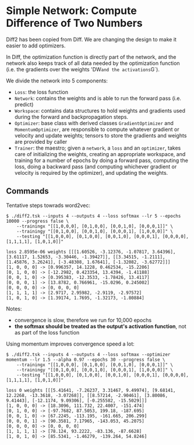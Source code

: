 # Simple Network: Compute Difference of Two Numbers

Diff2 has been copied from Diff.  We are changing the design
to make it easier to add optimizers.

In Diff, the optimization function is directly part of the
network, and the network also keeps track of all data
needed by the optimization function (i.e. the gradients
over the weights 'DW` and the activations `G`).

We divide the network into 5 components:
- `Loss`: the loss function
- `Network`: contains the weights and is able to run the forward pass (i.e. predict)
- `Workspace`: contains data structures to hold weights and gradients used during
  the forward and backpropagation steps.
- `Optimizer`: base class with derived classes `GradientOptimizer` and `MomentumOptimizer`,
  are responsible to compute whatever gradient or velocity and update weights; tensors
  to store the gradients and weights are provided by caller
- `Trainer`: the maestro; given a `network`, a `loss` and an `optimizer`, takes care of
  initializing the weights, creating an appropriate workspace, and training for a
  number of epochs by doing a forward pass, computing the loss, doing a backward pass (and
  computing whichever gradient or velocity is required by the optimizer), and updating
  the weights.

## Commands

Tentative steps towrads word2vec:

```
$ ./diff2.tsk --inputs 4 --outputs 4 --loss softmax --lr 5 --epochs 10000 --progress false \
    --trainingx "[[1,0,0,0], [0,1,0,0], [0,0,1,0], [0,0,0,1]]" \
    --trainingy "[[0,1,0,0], [0,0,1,0], [0,0,0,1], [1,0,0,0]]" \
    --testing "[[1,0,0,0], [0,1,0,0], [0,0,1,0], [0,0,0,1], [0,0,0,0], [1,1,1,1], [1,0,1,0]]"

loss 2.8595e-06 weights [[[1.60526, -3.12376, -1.07817, 3.64396], [3.61117, 1.52653, -3.30446, -1.39427]], [[3.34515, -1.2111], [1.45876, 3.26241], [-3.48308, 1.67641], [-1.32082, -3.62772]]]
[1, 0, 0, 0] -> [0.996357, 14.1228, 0.462534, -15.2206]
[0, 1, 0, 0] -> [-12.2982, 0.423354, 13.4394, -1.41188]
[0, 0, 1, 0] -> [0.395383, -12.3533, -1.78426, 13.4117]
[0, 0, 0, 1] -> [13.8782, 0.766961, -15.0296, 0.245002]
[0, 0, 0, 0] -> [0, 0, 0, 0]
[1, 1, 1, 1] -> [2.9717, 2.95982, -2.9119, -2.97572]
[1, 0, 1, 0] -> [1.39174, 1.7695, -1.32173, -1.80884]
```

Notes:
- convergence is slow, therefore we run for 10,000 epochs
- **the softmax should be treated as the output's activation function**, not as part of the loss function

Using momentum improves convergence speed a lot:

```
$ ./diff2.tsk --inputs 4 --outputs 4 --loss softmax --optimizer momentum --lr 1.5 --alpha 0.97 --epochs 30 --progress false \
    --trainingx "[[1,0,0,0], [0,1,0,0], [0,0,1,0], [0,0,0,1]]" \
    --trainingy "[[0,1,0,0], [0,0,1,0], [0,0,0,1], [1,0,0,0]]" \
    --testing "[[1,0,0,0], [0,1,0,0], [0,0,1,0], [0,0,0,1], [0,0,0,0], [1,1,1,1], [1,0,1,0]]"

loss 0 weights [[[5.41641, -7.26237, 3.31467, 9.49974], [9.68141, 12.2268, -13.3618, -3.07268]], [[8.57214, -2.90461], [3.80086, 9.41443], [-12.1174, 9.09306], [-0.255582, -15.5029]]]
[1, 0, 0, 0] -> [18.3096, 111.732, 22.4007, -151.474]
[0, 1, 0, 0] -> [-97.7682, 87.5053, 199.18, -187.695]
[0, 0, 1, 0] -> [67.2245, -113.195, -161.665, 206.299]
[0, 0, 0, 1] -> [90.3581, 7.17965, -143.053, 45.2075]
[0, 0, 0, 0] -> [0, 0, 0, 0]
[1, 1, 1, 1] -> [78.124, 93.2222, -83.136, -87.6628]
[1, 0, 1, 0] -> [85.5341, -1.46279, -139.264, 54.8246]
```

